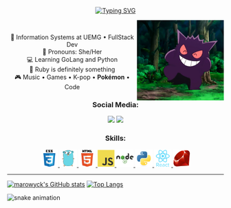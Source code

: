   <p align="center"><a href="https://git.io/typing-svg"><img src="https://readme-typing-svg.herokuapp.com?font=nunito&size=25&pause=1000&color=793EB3&random=false&width=435&lines=Hi%2C+there!+I'm+marowyck." alt="Typing SVG" /></a></p>
  <img src="https://github.com/marowyck/marowyck/blob/main/gengar.gif" align="right" width="40%">
  <br>
  
  <div style="max-width: 600px;" align="center">
     <p>
      📕 Information Systems at UEMG • FullStack Dev<br>
      👾 Pronouns: She/Her<br>
      💻 Learning GoLang and Python<br>
      📡 Ruby is definitely something<br> 
      🎮 Music • Games • K-pop • <b>Pokémon</b> • Code<br>
  </div>

  <h3 align="center">Social Media:</h3>
     <p align="center"><a href="https://www.instagram.com/marowyck/" target="_blank"> <img src="https://img.shields.io/badge/-Instagram-%23E4405F?style=for-the-badge&logo=instagram&logoColor=white" target="_blank"></a>
     <a href="https://www.linkedin.com/in/maria-olívia-cassucci-dos-santos-a79896267/" target="_blank"><img src="https://img.shields.io/badge/-LinkedIn-%230077B5?style=for-the-badge&logo=linkedin&logoColor=white" target="_blank"></a></p>

  <h3 align="center">Skills:</h3>
  <div align="center">
  <a href="https://www.w3schools.com/css/" target="_blank" rel="noreferrer"> <img src="https://raw.githubusercontent.com/devicons/devicon/master/icons/css3/css3-original-wordmark.svg" alt="css3" width="40" height="40"/> </a> <a href="https://golang.org" target="_blank" rel="noreferrer"> <img src="https://raw.githubusercontent.com/devicons/devicon/master/icons/go/go-original.svg" alt="go" width="40" height="40"/> </a> <a href="https://www.w3.org/html/" target="_blank" rel="noreferrer"> <img src="https://raw.githubusercontent.com/devicons/devicon/master/icons/html5/html5-original-wordmark.svg" alt="html5" width="40" height="40"/> </a> <a href="https://developer.mozilla.org/en-US/docs/Web/JavaScript" target="_blank" rel="noreferrer"> <img src="https://raw.githubusercontent.com/devicons/devicon/master/icons/javascript/javascript-original.svg" alt="javascript" width="40" height="40"/> </a> <a href="https://nodejs.org" target="_blank" rel="noreferrer"> <img src="https://raw.githubusercontent.com/devicons/devicon/master/icons/nodejs/nodejs-original-wordmark.svg" alt="nodejs" width="40" height="40"/> </a> <a href="https://www.python.org" target="_blank" rel="noreferrer"> <img src="https://raw.githubusercontent.com/devicons/devicon/master/icons/python/python-original.svg" alt="python" width="40" height="40"/> </a> <a href="https://reactjs.org/" target="_blank" rel="noreferrer"> <img src="https://raw.githubusercontent.com/devicons/devicon/master/icons/react/react-original-wordmark.svg" alt="react" width="40" height="40"/> </a> <a href="https://www.ruby-lang.org/en/" target="_blank" rel="noreferrer"> <img src="https://raw.githubusercontent.com/devicons/devicon/master/icons/ruby/ruby-original.svg" alt="ruby" width="40" height="40"/> </a> </p>
  </div>

<hr>

[![marowyck's GitHub stats](https://github-readme-stats.vercel.app/api?username=marowyck&count_private=true&show_icons=true&theme=dracula&hide_border=true)](https://github.com/marowyck/github-readme-stats)
[![Top Langs](https://github-readme-stats.vercel.app/api/top-langs/?username=marowyck&layout=compact&theme=dracula&hide_border=true)](https://github.com/marowyck/github-readme-stats)

![snake animation](https://github.com/<marowyck>/<marowyck>/blob/output/github-contribution-grid-snake2.svg)
